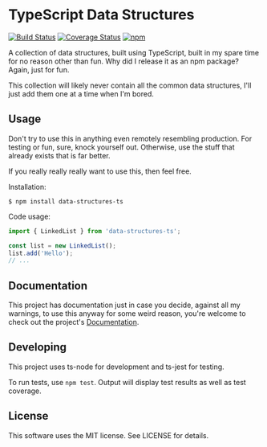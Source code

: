# TypeScript Data Structures

[![Build Status](https://travis-ci.com/jbw91/data-structures-ts.svg?branch=master)](https://travis-ci.com/jbw91/data-structures-ts)
[![Coverage Status](https://coveralls.io/repos/github/jbw91/data-structures-ts/badge.svg?branch=master)](https://coveralls.io/github/jbw91/data-structures-ts?branch=master)
[![npm](https://img.shields.io/npm/v/data-structures-ts.svg)](https://www.npmjs.com/package/data-structures-ts)

A collection of data structures, built using TypeScript, built in my spare time for no reason other than fun. Why did I release it as an npm package? Again, just for fun.

This collection will likely never contain all the common data structures, I'll just add them one at a time when I'm bored.

## Usage

Don't try to use this in anything even remotely resembling production. For testing or fun, sure, knock yourself out. Otherwise, use the stuff that already exists that is far better.

If you really really really want to use this, then feel free.

Installation:

```shell
$ npm install data-structures-ts
```

Code usage:

```typescript
import { LinkedList } from 'data-structures-ts';

const list = new LinkedList();
list.add('Hello');
// ...
```

## Documentation

This project has documentation just in case you decide, against all my warnings, to use this anyway for some weird reason, you're welcome to check out the project's [Documentation](https://jbw91.github.io/data-structures-ts/).

## Developing

This project uses ts-node for development and ts-jest for testing.

To run tests, use `npm test`. Output will display test results as well as test coverage.

## License

This software uses the MIT license. See LICENSE for details.
